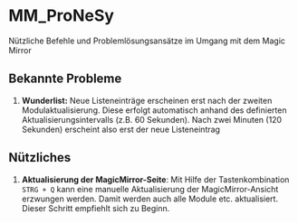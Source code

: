 # MM_ProNeSy
Nützliche Befehle und Problemlösungsansätze im Umgang mit dem Magic Mirror

## Bekannte Probleme

1. **Wunderlist:** Neue Listeneinträge erscheinen erst nach der zweiten Modulaktualisierung. Diese erfolgt automatisch anhand des definierten Aktualisierungsintervalls (z.B. 60 Sekunden). Nach zwei Minuten (120 Sekunden) erscheint also erst der neue Listeneintrag

## Nützliches

1. **Aktualisierung der MagicMirror-Seite**: Mit Hilfe der Tastenkombination `STRG + Q` kann eine manuelle Aktualisierung der MagicMirror-Ansicht erzwungen werden. Damit werden auch alle Module etc. aktualisiert. Dieser Schritt empfiehlt sich zu Beginn.

